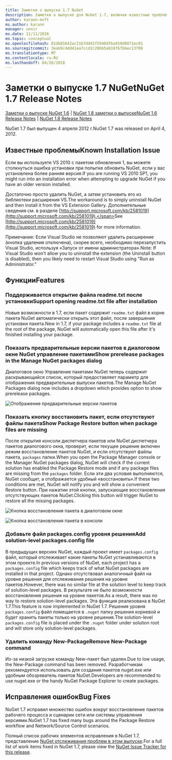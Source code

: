 ```yaml
---
title: Заметки о выпуске 1.7 NuGet
description: Заметки о выпуске для NuGet 1.7, включая известные проблемы, исправленные ошибки, добавленные функции и DCR.
author: karann-msft
ms.author: karann
manager: unnir
ms.date: 11/11/2016
ms.topic: conceptual
ms.openlocfilehash: 81db81642ac21b7dd41f5940dfba919d0871ec01
ms.sourcegitcommit: 3eab9c4dd41ea7ccd2c28bb5ab16f6fbbec13708
ms.translationtype: MT
ms.contentlocale: ru-RU
ms.lasthandoff: 04/26/2018
---
```

# <a name="nuget-17-release-notes"></a><span data-ttu-id="fadfd-103">Заметки о выпуске 1.7 NuGet</span><span class="sxs-lookup"><span data-stu-id="fadfd-103">NuGet 1.7 Release Notes</span></span>

<span data-ttu-id="fadfd-104">[Заметки о выпуске NuGet 1.6](../release-notes/nuget-1.6.md) | [NuGet 1.8 заметки о выпуске](../release-notes/nuget-1.8.md)</span><span class="sxs-lookup"><span data-stu-id="fadfd-104">[NuGet 1.6 Release Notes](../release-notes/nuget-1.6.md) | [NuGet 1.8 Release Notes](../release-notes/nuget-1.8.md)</span></span>

<span data-ttu-id="fadfd-105">NuGet 1.7 был выпущен 4 апреля 2012 г.</span><span class="sxs-lookup"><span data-stu-id="fadfd-105">NuGet 1.7 was released on April 4, 2012.</span></span>

## <a name="known-installation-issue"></a><span data-ttu-id="fadfd-106">Известные проблемы</span><span class="sxs-lookup"><span data-stu-id="fadfd-106">Known Installation Issue</span></span>
<span data-ttu-id="fadfd-107">Если вы используете VS 2010 с пакетом обновления 1, вы можете столкнуться ошибка установки при попытке обновить NuGet, если у вас установлена более ранняя версия.</span><span class="sxs-lookup"><span data-stu-id="fadfd-107">If you are running VS 2010 SP1, you might run into an installation error when attempting to upgrade NuGet if you have an older version installed.</span></span>

<span data-ttu-id="fadfd-108">Достаточно просто удалить NuGet, а затем установить его из библиотеки расширения VS.</span><span class="sxs-lookup"><span data-stu-id="fadfd-108">The workaround is to simply uninstall NuGet and then install it from the VS Extension Gallery.</span></span>  <span data-ttu-id="fadfd-109">Дополнительные сведения см. в разделе [http://support.microsoft.com/kb/2581019](http://support.microsoft.com/kb/2581019).</span><span class="sxs-lookup"><span data-stu-id="fadfd-109">See [http://support.microsoft.com/kb/2581019](http://support.microsoft.com/kb/2581019) for more information.</span></span>

<span data-ttu-id="fadfd-110">Примечание: Если Visual Studio не позволяют удалить расширение (кнопка удаления отключена), скорее всего, необходимо перезапустить Visual Studio, используя «Запуск от имени администратора».</span><span class="sxs-lookup"><span data-stu-id="fadfd-110">Note: If Visual Studio won't allow you to uninstall the extension (the Uninstall button is disabled), then you likely need to restart Visual Studio using "Run as Administrator."</span></span>

## <a name="features"></a><span data-ttu-id="fadfd-111">Функции</span><span class="sxs-lookup"><span data-stu-id="fadfd-111">Features</span></span>

### <a name="support-opening-readmetxt-file-after-installation"></a><span data-ttu-id="fadfd-112">Поддерживается открытие файла readme.txt после установки</span><span class="sxs-lookup"><span data-stu-id="fadfd-112">Support opening readme.txt file after installation</span></span>
<span data-ttu-id="fadfd-113">Новые возможности в 1.7, если пакет содержит `readme.txt` файл в корне пакета NuGet автоматически открыть этот файл, после завершения установки пакета.</span><span class="sxs-lookup"><span data-stu-id="fadfd-113">New in 1.7, if your package includes a `readme.txt` file at the root of the package, NuGet will automatically open this file after it's finished installing your package.</span></span>

### <a name="show-prerelease-packages-in-the-manage-nuget-packages-dialog"></a><span data-ttu-id="fadfd-114">Показать предварительные версии пакетов в диалоговом окне NuGet управление пакетами</span><span class="sxs-lookup"><span data-stu-id="fadfd-114">Show prerelease packages in the Manage NuGet packages dialog</span></span>
<span data-ttu-id="fadfd-115">Диалоговое окно Управление пакетами NuGet теперь содержит раскрывающийся список, который предоставляет параметр для отображения предварительные выпуски пакетов.</span><span class="sxs-lookup"><span data-stu-id="fadfd-115">The Manage NuGet Packages dialog now includes a dropdown which provides option to show prerelease packages.</span></span>

![Отображение предварительные версии пакетов](./media/prerelease-dropdown.png)

### <a name="show-package-restore-button-when-package-files-are-missing"></a><span data-ttu-id="fadfd-117">Показать кнопку восстановить пакет, если отсутствуют файлы пакета</span><span class="sxs-lookup"><span data-stu-id="fadfd-117">Show Package Restore button when package files are missing</span></span>
<span data-ttu-id="fadfd-118">После открытия консоли диспетчера пакетов или NuGet диспетчера пакетов диалогового окна, проверит, если текущее решение включен режим восстановление пакетов NuGet, и если отсутствуют файлы пакета, `packages` папки.</span><span class="sxs-lookup"><span data-stu-id="fadfd-118">When you open the Package Manager console or the Manager NuGet packages dialog, NuGet will check if the current solution has enabled the Package Restore mode and if any package files are missing from the `packages` folder.</span></span> <span data-ttu-id="fadfd-119">Если эти два условия выполняются, NuGet сообщит, а отображается удобный «восстановить».</span><span class="sxs-lookup"><span data-stu-id="fadfd-119">If these two conditions are met, NuGet will notify you and will show a convenient Restore button.</span></span> <span data-ttu-id="fadfd-120">При нажатии этой кнопки, запускающие восстановления отсутствующих пакетов NuGet.</span><span class="sxs-lookup"><span data-stu-id="fadfd-120">Clicking this button will trigger NuGet to restore all the missing packages.</span></span>

![Кнопка восстановления пакета в диалоговом окне](./media/packagerestore-dialog.png)

![Кнопка восстановления пакета в консоли](./media/packagerestore-console.png)

### <a name="add-solution-level-packagesconfig-file"></a><span data-ttu-id="fadfd-123">Добавьте файл packages.config уровня решения</span><span class="sxs-lookup"><span data-stu-id="fadfd-123">Add solution-level packages.config file</span></span>
<span data-ttu-id="fadfd-124">В предыдущих версиях NuGet, каждый проект имеет `packages.config` файл, который отслеживает какие пакеты NuGet устанавливаются в этом проекте.</span><span class="sxs-lookup"><span data-stu-id="fadfd-124">In previous versions of NuGet, each project has a `packages.config` file which keeps track of what NuGet packages are installed in that project.</span></span> <span data-ttu-id="fadfd-125">Однако отсутствовал аналогичный файл на уровне решения для отслеживания решения на уровне пакетов.</span><span class="sxs-lookup"><span data-stu-id="fadfd-125">However, there was no similar file at the solution level to keep track of solution-level packages.</span></span> <span data-ttu-id="fadfd-126">В результате не было возможности восстановления решения на уровне пакетов.</span><span class="sxs-lookup"><span data-stu-id="fadfd-126">As a result, there was no way to restore solution-level packages.</span></span>
<span data-ttu-id="fadfd-127">Эта функция реализована в NuGet 1.7.</span><span class="sxs-lookup"><span data-stu-id="fadfd-127">This feature is now implemented in NuGet 1.7.</span></span> <span data-ttu-id="fadfd-128">Решения уровня `packages.config` файл помещается в `.nuget` папку решения корневой и будет хранить пакеты только на уровне решения.</span><span class="sxs-lookup"><span data-stu-id="fadfd-128">The solution-level `packages.config` file is placed under the `.nuget` folder under solution root and will store only solution-level packages.</span></span>

### <a name="remove-new-package-command"></a><span data-ttu-id="fadfd-129">Удалить команду New-Package</span><span class="sxs-lookup"><span data-stu-id="fadfd-129">Remove New-Package command</span></span>
<span data-ttu-id="fadfd-130">Из-за низкой загрузке команду New-пакет был удален.</span><span class="sxs-lookup"><span data-stu-id="fadfd-130">Due to low usage, the New-Package command has been removed.</span></span> <span data-ttu-id="fadfd-131">Разработчикам рекомендуется использовать для создания пакетов nuget.exe или удобным обозреватель пакетов NuGet.</span><span class="sxs-lookup"><span data-stu-id="fadfd-131">Developers are recommended to use nuget.exe or the handy NuGet Package Explorer to create packages.</span></span>

## <a name="bug-fixes"></a><span data-ttu-id="fadfd-132">Исправления ошибок</span><span class="sxs-lookup"><span data-stu-id="fadfd-132">Bug Fixes</span></span>
<span data-ttu-id="fadfd-133">NuGet 1.7 исправил множество ошибок вокруг восстановление пакетов рабочего процесса и сценарии сети или системы управления версиями.</span><span class="sxs-lookup"><span data-stu-id="fadfd-133">NuGet 1.7 has fixed many bugs around the Package Restore workflow and Network/Source Control scenarios.</span></span>

<span data-ttu-id="fadfd-134">Полный список рабочих элементов исправления в NuGet 1.7, представление [NuGet отслеживания проблем в этом выпуске](http://nuget.codeplex.com/workitem/list/advanced?keyword=&status=Closed&type=All&priority=All&release=NuGet%201.7&assignedTo=All&component=All&sortField=Votes&sortDirection=Descending&page=0).</span><span class="sxs-lookup"><span data-stu-id="fadfd-134">For a full list of work items fixed in NuGet 1.7, please view the [NuGet Issue Tracker for this release](http://nuget.codeplex.com/workitem/list/advanced?keyword=&status=Closed&type=All&priority=All&release=NuGet%201.7&assignedTo=All&component=All&sortField=Votes&sortDirection=Descending&page=0).</span></span>
